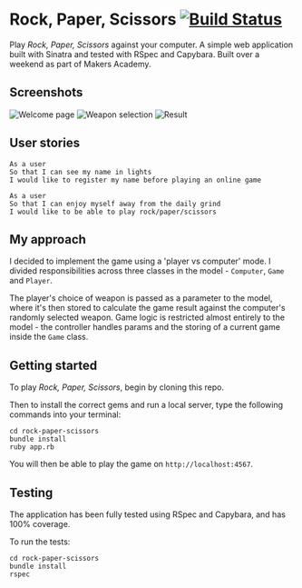 # Rock, Paper, Scissors [![Build Status](https://travis-ci.org/tomasdoh/rock-paper-scissors.svg?branch=master)](https://travis-ci.org/tomasdoh/rock-paper-scissors)

Play *Rock, Paper, Scissors* against your computer. A simple web application built with Sinatra and tested with RSpec and Capybara. Built over a weekend as part of Makers Academy.

## Screenshots

![Welcome page]('./public/screenshots/welcome.png')
![Weapon selection]('./public/screenshots/play.png')
![Result]('./public/screenshots/result.png')

## User stories
```
As a user
So that I can see my name in lights
I would like to register my name before playing an online game

As a user
So that I can enjoy myself away from the daily grind
I would like to be able to play rock/paper/scissors
```

## My approach

I decided to implement the game using a 'player vs computer' mode. I divided responsibilities across three classes in the model - `Computer`, `Game` and `Player`.

The player's choice of weapon is passed as a parameter to the model, where it's then stored to calculate the game result against the computer's randomly selected weapon. Game logic is restricted almost entirely to the model - the controller handles params and the storing of a current game inside the `Game` class.

## Getting started

To play _Rock, Paper, Scissors_, begin by cloning this repo.

Then to install the correct gems and run a local server, type the following commands into your terminal:
```
cd rock-paper-scissors
bundle install
ruby app.rb
```
You will then be able to play the game on `http://localhost:4567`.

## Testing

The application has been fully tested using RSpec and Capybara, and has 100% coverage.

To run the tests:
```
cd rock-paper-scissors
bundle install
rspec
```
